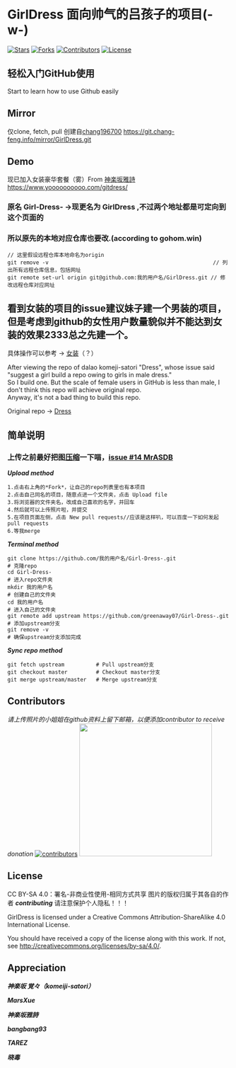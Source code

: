 # GirlDress 面向帅气的吕孩子的项目(-w-)

[![Stars](https://img.shields.io/github/stars/greenaway07/Girl-Dress-.svg?label=Stars&style=social)](https://github.com/greenaway07/Girl-Dress-/stargazers)
[![Forks](https://img.shields.io/github/forks/greenaway07/Girl-Dress-.svg?label=Fork&style=social)](https://github.com/greenaway07/Girl-Dress-/network/members)
[![Contributors](https://img.shields.io/github/contributors/greenaway07/Girl-Dress-.svg)](https://github.com/greenaway07/Girl-Dress-/graphs/contributors)
[![License](https://i.creativecommons.org/l/by-nc-sa/4.0/88x31.png)](http://creativecommons.org/licenses/by-nc-sa/4.0/)

## 轻松入门GitHub使用

Start to learn how to use Github easily

## Mirror
仅clone, fetch, pull 创建自[chang196700](https://github.com/chang196700)
     https://git.chang-feng.info/mirror/GirlDress.git
## Demo

现已加入女装豪华套餐（雾）From [神楽坂雅詩](https://github.com/kagurazakayashi)
    <https://www.yoooooooooo.com/gitdress/>

### 原名 Girl-Dress- ->现更名为 GirlDress ,不过两个地址都是可定向到这个页面的

### 所以原先的本地对应仓库也要改.(according to gohom.win)

```
// 这里假设远程仓库本地命名为origin
git remove -v                                                    // 列出所有远程仓库信息，包括网址
git remote set-url origin git@github.com:我的用户名/GirlDress.git // 修改远程仓库对应网址
```

## 看到女装的项目的issue建议妹子建一个男装的项目，但是考虑到github的女性用户数量貌似并不能达到女装的效果2333总之先建一个。

具体操作可以参考 -> [女装](https://github.com/komeiji-satori/Dress)（？）

After viewing the repo of dalao komeji-satori "Dress",
whose issue said "suggest a girl build a repo owing to girls in male dress."  
So I build one.
But the scale of female users in GitHub is less than male, I don't think this repo will achieve original repo.  
Anyway, it's not a bad thing to build this repo.  

Original repo -> [Dress](https://github.com/komeiji-satori/Dress)

## 简单说明

### 上传之前最好把图[压缩](https://compressjpeg.com/)一下喵，[issue #14 MrASDB](https://github.com/greenaway07/GirlDress/issues/14)

***Upload method***

```
1.点击右上角的*Fork*，让自己的repo列表里也有本项目  
2.点击自己同名的项目，随意点进一个文件夹，点击 Upload file  
3.将浏览器的文件夹名，改成自己喜欢的名字，并回车  
4.然后就可以上传照片啦，并提交  
5.在项目页面左侧，点击 New pull requests//应该是这样叭，可以百度一下如何发起pull requests
6.等我merge
```

***Terminal method***

```
git clone https://github.com/我的用户名/Girl-Dress-.git                  # 克隆repo
cd Girl-Dress-                                                         # 进入repo文件夹
mkdir 我的用户名                                                         # 创建自己的文件夹
cd 我的用户名                                                            # 进入自己的文件夹
git remote add upstream https://github.com/greenaway07/Girl-Dress-.git # 添加upstream分支
git remove -v                                                          # 确保upstream分支添加完成
```

***Sync repo method***

```
git fetch upstream          # Pull upstream分支
git checkout master         # Checkout master分支
git merge upstream/master   # Merge upstream分支
```

## Contributors

*请上传照片的小姐姐在github资料上留下邮箱，以便添加contributor to receive donation*
[![contributors](https://opencollective.com/girl-dress-/contributors.svg?width=890&button=false)](https://github.com/greenaway07/Girl-Dress-/graphs/contributors)
<a href="https://opencollective.com/girl-dress-?referral=28972" target="_blank">
<img src="https://opencollective.com/webpack/donate/button@2x.png?color=blue" width=300 />
</a>  

## License

CC BY-SA 4.0：署名-非商业性使用-相同方式共享  图片的版权归属于其各自的作者 ***contributing*** 请注意保护个人隐私！！！

GirlDress is licensed under a Creative Commons Attribution-ShareAlike 4.0 International License.

You should have received a copy of the license along with this work. If not, see <http://creativecommons.org/licenses/by-sa/4.0/>.

## Appreciation

***神楽坂 覚々（komeiji-satori）***

***MarsXue***

***神楽坂雅詩***

***bangbang93***

***TAREZ***

***晓毒***
